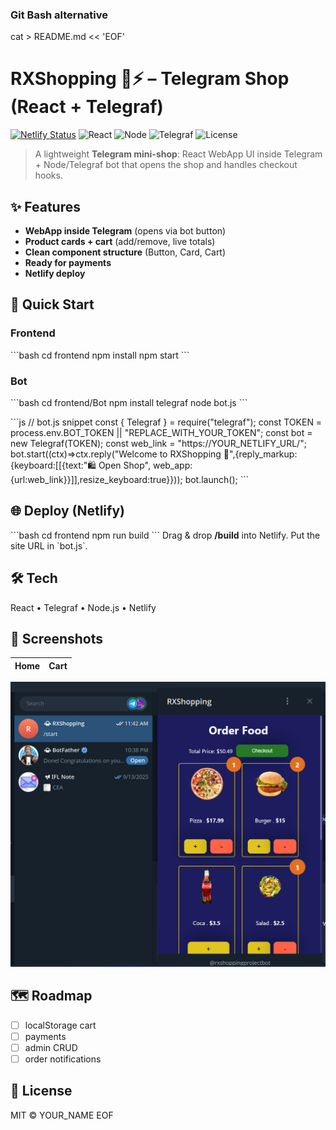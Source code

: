 
### Git Bash alternative

cat > README.md << 'EOF'
# RXShopping 🛒⚡ – Telegram Shop (React + Telegraf)
[![Netlify Status](https://img.shields.io/badge/Deployed%20on-Netlify-00C7B7?logo=netlify&logoColor=white)](https://YOUR_NETLIFY_URL/)
![React](https://img.shields.io/badge/React-18-61DAFB?logo=react&logoColor=white)
![Node](https://img.shields.io/badge/Node.js-22-339933?logo=node.js&logoColor=white)
![Telegraf](https://img.shields.io/badge/Telegraf-Bot-26A5E4?logo=telegram&logoColor=white)
![License](https://img.shields.io/badge/License-MIT-purple)

> A lightweight **Telegram mini-shop**: React WebApp UI inside Telegram + Node/Telegraf bot that opens the shop and handles checkout hooks.

## ✨ Features
- **WebApp inside Telegram** (opens via bot button)
- **Product cards + cart** (add/remove, live totals)
- **Clean component structure** (Button, Card, Cart)
- **Ready for payments**
- **Netlify deploy**

## 🚀 Quick Start
### Frontend
\`\`\`bash
cd frontend
npm install
npm start
\`\`\`
### Bot
\`\`\`bash
cd frontend/Bot
npm install telegraf
node bot.js
\`\`\`

\`\`\`js
// bot.js snippet
const { Telegraf } = require("telegraf");
const TOKEN = process.env.BOT_TOKEN || "REPLACE_WITH_YOUR_TOKEN";
const bot = new Telegraf(TOKEN);
const web_link = "https://YOUR_NETLIFY_URL/";
bot.start((ctx)=>ctx.reply("Welcome to RXShopping 🛒",{reply_markup:{keyboard:[[{text:"🛍 Open Shop", web_app:{url:web_link}}]],resize_keyboard:true}}));
bot.launch();
\`\`\`

## 🌐 Deploy (Netlify)
\`\`\`bash
cd frontend
npm run build
\`\`\`
Drag & drop **/build** into Netlify. Put the site URL in \`bot.js\`.

## 🛠 Tech
React • Telegraf • Node.js • Netlify

## 📸 Screenshots
| Home | Cart |
|---|---|
![Home](public/result.jpg) 

## 🗺 Roadmap
- [ ] localStorage cart
- [ ] payments
- [ ] admin CRUD
- [ ] order notifications

## 📝 License
MIT © YOUR_NAME
EOF
